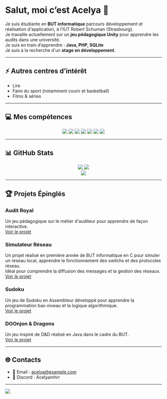 # Salut, moi c’est Acelya 👋

Je suis étudiante en **BUT informatique** parcours développement et réalisation d'application, à l'IUT Robert Schuman (Strasbourg).  
Je travaille actuellement sur un **jeu pédagogique Unity** pour apprendre les audits dans une université.  
Je suis en train d’apprendre : **Java, PHP, SQLite**  
Je suis à la recherche d'un **stage en développement**.  

---

## ⚡ Autres centres d’intérêt

- Lire  
- Faire du sport (notamment courir et basketball)  
- Films & séries  

---

## 💻 Mes compétences

<p align="center">
  <img src="https://img.shields.io/badge/c-%2300599C.svg?style=for-the-badge&logo=c&logoColor=white" />
  <img src="https://img.shields.io/badge/c%23-%23239120.svg?style=for-the-badge&logo=csharp&logoColor=white" />
  <img src="https://img.shields.io/badge/html5-%23E34F26.svg?style=for-the-badge&logo=html5&logoColor=white" />
  <img src="https://img.shields.io/badge/python-3670A0?style=for-the-badge&logo=python&logoColor=ffdd54" />
  <img src="https://img.shields.io/badge/.NET-5C2D91?style=for-the-badge&logo=.net&logoColor=white" />
  <img src="https://img.shields.io/badge/sqlite-%2307405e.svg?style=for-the-badge&logo=sqlite&logoColor=white" />
  <img src="https://img.shields.io/badge/assembly%20script-%23000000.svg?style=for-the-badge&logo=assemblyscript&logoColor=white" />
</p>


---

## 📊 GitHub Stats

<div align="center">
  <img src="https://github-readme-stats.vercel.app/api?username=Acelyamhrr&theme=dark&hide_border=false&include_all_commits=false&count_private=false" />
  <img src="https://nirzak-streak-stats.vercel.app/?user=Acelyamhrr&theme=dark&hide_border=false" />
  <br>
  <img src="https://github-readme-stats.vercel.app/api/top-langs/?username=Acelyamhrr&theme=dark&hide_border=false&include_all_commits=false&count_private=false&layout=compact" />
</div>

---

## 🏆 Projets Épinglés

### Audit Royal
Un jeu pédagogique sur le métier d'auditeur pour apprendre de façon interactive.  
[Voir le projet](https://github.com/Acelyamhrr/Audit-Royal)

### Simulateur Réseau
Un projet réalisé en première année de BUT informatique en C pour simuler un réseau local, apprendre le fonctionnement des switchs et des protocoles réseau.  
Idéal pour comprendre la diffusion des messages et la gestion des réseaux.  
[Voir le projet](https://github.com/Acelyamhrr/Acelyamhrr)

### Sudoku
Un jeu de Sudoku en Assembleur développé pour apprendre la programmation bas-niveau et la logique algorithmique.  
[Voir le projet](https://github.com/Acelyamhrr/sudoku)

### DOOnjon & Dragons
Un jeu inspiré de D&D réalisé en Java dans le cadre du BUT.  
[Voir le projet](https://github.com/Acelyamhrr/projet-doojon-et-dragons)

---

## 🌐 Contacts

- 📧 Email : [acelya@example.com](mailto:acelya@example.com)  
- 💬 Discord : Acelyamhrr  

---

[![](https://visitcount.itsvg.in/api?id=Acelyamhrr&icon=0&color=0)](https://visitcount.itsvg.in)

<!-- Proudly created with GPRM ( https://gprm.itsvg.in ) -->
